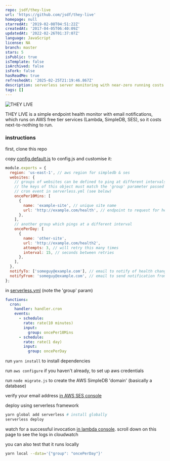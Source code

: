 ```yaml
---
repo: jsdf/they-live
url: 'https://github.com/jsdf/they-live'
homepage: null
starredAt: '2019-02-08T04:51:22Z'
createdAt: '2017-04-05T06:40:09Z'
updatedAt: '2022-02-26T01:37:07Z'
language: JavaScript
license: NA
branch: master
stars: 5
isPublic: true
isTemplate: false
isArchived: false
isFork: false
hasReadMe: true
refreshedAt: '2025-02-25T21:19:46.867Z'
description: serverless server monitoring with near-zero running costs
tags: []
---
```


![THEY LIVE](https://i.imgur.com/xjcXdWS.jpg)

THEY LIVE is a simple endpoint health monitor with email notifications, which
runs on AWS free tier services (Lambda, SimpleDB, SES), so it costs next-to-nothing to run.

### instructions

first, clone this repo

copy [config.default.js](config.default.js) to config.js and customise it:

```js
module.exports = {
  region: 'us-east-1', // aws region for simpledb & ses
  websites: {
    // groups of websites can be defined to ping at different intervals.
    // the keys of this object must match the 'group' parameter passed to the
    // cron event in serverless.yml (see below)
    oncePer10Mins: [
      {
        name: 'example-site', // unique site name
        url: 'http://example.com/health', // endpoint to request for healthcheck
      },
    ],
    // another group which pings at a different interval
    oncePerDay: [
      {
        name: 'other-site',
        url: 'http://example.com/health2',
        attempts: 3, // will retry this many times
        interval: 15, // seconds between retries
      },
    ],
  },
  notifyTo: ['someguy@example.com'], // email to notify of health changes
  notifyFrom: 'someguy@example.com', // email to send notification from
};
```

in [serverless.yml](serverless.yml) (note the 'group' param)
```yaml
functions:
  cron:
    handler: handler.cron
    events:
      - schedule:
        rate: rate(10 minutes)
        input:
          group: oncePer10Mins
      - schedule:
        rate: rate(1 day)
        input:
          group: oncePerDay
```

run `yarn install` to install dependencies

run `aws configure` if you haven't already, to set up aws credentials

run `node migrate.js` to create the AWS SimpleDB 'domain' (basically a database)

verify your email address [in AWS SES console](https://console.aws.amazon.com/ses/home?region=us-east-1#verified-senders-email:)

deploy using serverless framework

```bash
yarn global add serverless # install globally
serverless deploy
```

watch for a successful invocation [in lambda console](https://console.aws.amazon.com/lambda/home?region=us-east-1#/functions/theylive-dev-cron?tab=monitoring). scroll down on this page to see the logs in cloudwatch

you can also test that it runs locally

```bash
yarn local --data='{"group": "oncePerDay"}'
```
